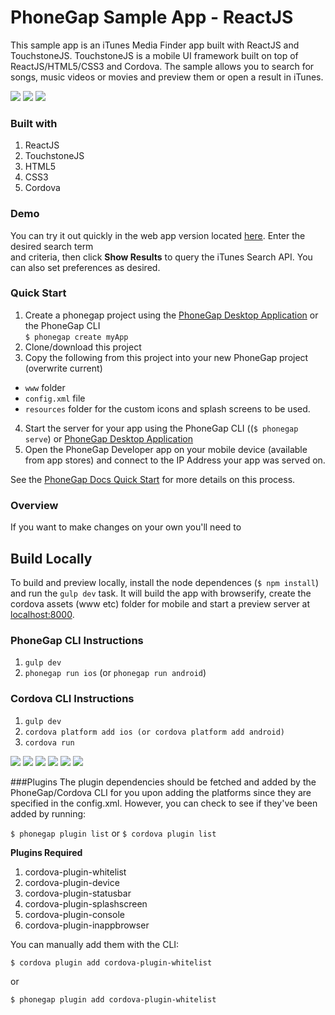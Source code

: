 PhoneGap Sample App - ReactJS
==============================================
This sample app is an iTunes Media Finder app built with ReactJS and TouchstoneJS. TouchstoneJS is a mobile UI framework built on top of 
ReactJS/HTML5/CSS3 and Cordova. The sample allows you to search for songs, music videos or movies and preview them or open a result in iTunes. 

![](resources/screenshots/search.png)
![](resources/screenshots/results.png)
![](resources/screenshots/details.png)

### Built with
1. ReactJS
2. TouchstoneJS
3. HTML5
4. CSS3
5. Cordova


### Demo
You can try it out quickly in the web app version located [here](http://devgirl.org/files/phonegap-react/). Enter the desired search term  
and criteria, then click **Show Results** to query the iTunes Search API. You can also set preferences as desired.  


### Quick Start
1. Create a phonegap project using the [PhoneGap Desktop Application](https://github.com/phonegap/phonegap-app-desktop) or the PhoneGap CLI  
    `$ phonegap create myApp`
2. Clone/download this project 
3. Copy the following from this project into your new PhoneGap project (overwrite current)
  - `www` folder 
  - `config.xml` file 
  - `resources` folder for the custom icons and splash screens to be used.   
4. Start the server for your app using the PhoneGap CLI ((`$ phonegap serve`) or [PhoneGap Desktop Application](https://github.com/phonegap/phonegap-app-desktop) 
5. Open the PhoneGap Developer app on your mobile device (available from app stores) and connect to the IP Address your app was served on. 

See the [PhoneGap Docs Quick Start](http://docs.phonegap.com/getting-started/2-install-mobile-app/) for more details on this process.
 
 

### Overview
If you want to make changes on your own you'll need to 

## Build Locally
To build and preview locally, install the node dependences (`$ npm install`) and run the `gulp dev` task. It will build the app with 
browserify, create the cordova assets (www etc) folder for mobile and start a preview server at [localhost:8000](http://localhost:8000). 

### PhoneGap CLI Instructions
1. `gulp dev`
3. `phonegap run ios` (or `phonegap run android`)

### Cordova CLI Instructions
1. `gulp dev`
2. `cordova platform add ios (or cordova platform add android)` 
3. `cordova run` 

![](resources/screenshots/splash.png)
![](resources/screenshots/search.png)
![](resources/screenshots/results.png)
![](resources/screenshots/prefs.png)
![](resources/screenshots/about.png)
![](resources/screenshots/spinner.png)


###Plugins
The plugin dependencies should be fetched and added by the PhoneGap/Cordova CLI for you upon adding the platforms since they are specified in the config.xml.
However, you can check to see if they've been added by running: 

  `$ phonegap plugin list` or `$ cordova plugin list` 
  
**Plugins Required**
1. cordova-plugin-whitelist  
2. cordova-plugin-device
3. cordova-plugin-statusbar
4. cordova-plugin-splashscreen
5. cordova-plugin-console
6. cordova-plugin-inappbrowser
  
 You can manually add them with the CLI:
 
 `$ cordova plugin add cordova-plugin-whitelist`

or 

 `$ phonegap plugin add cordova-plugin-whitelist`